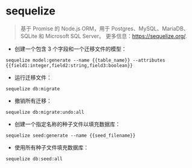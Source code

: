 # sequelize

> 基于 Promise 的 Node.js ORM，用于 Postgres、MySQL、MariaDB、SQLite 和 Microsoft SQL Server。
> 更多信息：<https://sequelize.org/>.

- 创建一个包含 3 个字段和一个迁移文件的模型：

`sequelize model:generate --name {{table_name}} --attributes {{field1:integer,field2:string,field3:boolean}}`

- 运行迁移文件：

`sequelize db:migrate`

- 撤销所有迁移：

`sequelize db:migrate:undo:all`

- 创建一个指定名称的种子文件以填充数据库：

`sequelize seed:generate --name {{seed_filename}}`

- 使用所有种子文件填充数据库：

`sequelize db:seed:all`